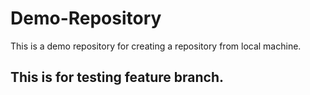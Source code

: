 # Demo-Repository 

This is a demo repository for creating a repository from local machine.

## This is for testing feature branch.
